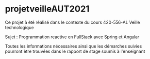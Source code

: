 # projetveilleAUT2021
Ce projet à été réalisé dans le contexte du cours 420-556-AL Veille technologique

Sujet : Programmation reactive en FullStack avec Spring et Angular

Toutes les informations nécessaires ainsi que les démarches suivies pourront être trouvées dans le rapport de stage soumis à l'enseignant
